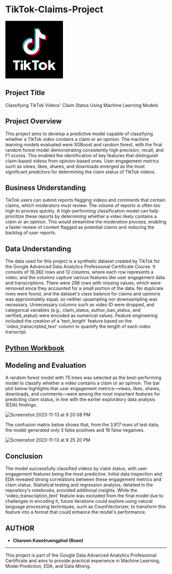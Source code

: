 # TikTok-Claims-Project

<img src="data_viz/TikTok2.png" alt="Tiktok" width="180" height="180">

## Project Title
Classifying TikTok Videos' Claim Status Using Machine Learning Models

## Project Overview
This project aims to develop a predictive model capable of classifying whether a TikTok video contains a claim or an opinion. The machine learning models evaluated were XGBoost and random forest, with the final random forest model demonstrating consistently high precision, recall, and F1 scores. This enabled the identification of key features that distinguish claim-based videos from opinion-based ones. User engagement metrics such as views, likes, shares, and downloads emerged as the most significant predictors for determining the claim status of TikTok videos.

## Business Understanding
TikTok users can submit reports flagging videos and comments that contain claims, which moderators must review. The volume of reports is often too high to process quickly. A high-performing classification model can help prioritize these reports by determining whether a video likely contains a claim or an opinion. This would streamline the moderation process, enabling a faster review of content flagged as potential claims and reducing the backlog of user reports.

## Data Understanding
The data used for this project is a synthetic dataset created by TikTok for the Google Advanced Data Analytics Professional Certificate Course. It consists of 19,382 rows and 12 columns, where each row represents a video, and the columns capture various features like user engagement data and transcriptions. There were 298 rows with missing values, which were removed since they accounted for a small portion of the data. No duplicate rows were found, and the dataset's class balance for claims and opinions was approximately equal, so neither upsampling nor downsampling was necessary. Unnecessary columns such as video ID were dropped, and categorical variables (e.g., claim_status, author_ban_status, and verified_status) were encoded as numerical values. Feature engineering included the creation of a 'text_length' feature based on the 'video_transcripted_text' column to quantify the length of each video transcript.

## [Python Workbook](https://github.com/roenseed/TikTok-Project/blob/main/TikTok%20project5_Machine%20Learning.ipynb)

## Modeling and Evaluation
A random forest model with 75 trees was selected as the best-performing model to classify whether a video contains a claim or an opinion. The bar plot below highlights that user engagement metrics—views, likes, shares, downloads, and comments—were among the most important features for predicting claim status, in line with the earlier exploratory data analysis (EDA) findings.

<img width="629" alt="Screenshot 2023-11-13 at 9 20 08 PM" src="https://github.com/kayneong/TikTok-Claims-Project/assets/150570357/39e847af-bf27-4566-954c-a174fb594c2b">

The confusion matrix below shows that, from the 3,817 rows of test data, the model generated only 3 false positives and 16 false negatives.

<img width="511" alt="Screenshot 2023-11-13 at 9 25 20 PM" src="https://github.com/kayneong/TikTok-Claims-Project/assets/150570357/3600afe5-31e8-44da-9037-782e2e17a8a8">

## Conclusion
The model successfully classified videos by claim status, with user engagement features being the most predictive. Initial data inspection and EDA revealed strong correlations between these engagement metrics and claim status. Statistical testing and regression analysis, detailed in the repository's notebooks, provided additional insights. While the 'video_transcription_text' feature was excluded from the final model due to challenges in encoding it, future iterations could explore using natural language processing techniques, such as CountVectorizer, to transform this feature into a format that could enhance the model's performance.

## AUTHOR
- **Charoen Kasetruengphol (Roen)**
---

This project is part of the Google Data Advanced Analytics Professional Certificate and aims to provide practical experience in Machine Learning, Model Prediction, EDA, and Data Mining.
